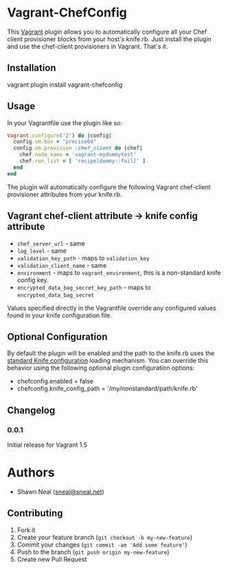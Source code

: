 # Vagrant-ChefConfig

This [Vagrant](http://www.vagrantup.com/) plugin allows you to automatically configure all your Chef client provisioner blocks from your host's knife.rb. Just install the plugin and use the chef-client provisioners in Vagrant. That's it.

## Installation

vagrant plugin install vagrant-chefconfig

## Usage

In your Vagrantfile use the plugin like so:
```ruby
Vagrant.configure('2') do |config|
  config.vm.box = "precise64"
  config.vm.provision :chef_client do |chef|
    chef.node_name = 'vagrant-mydummytest'
    chef.run_list = [ 'recipe[dummy::fail]' ]
  end
end
```

The plugin will automatically configure the following Vagrant chef-client provisioner attributes from your knife.rb.

Vagrant chef-client attribute -> knife config attribute
--------------------------------------------------------
* `chef_server_url` - same
* `log_level` - same
* `validation_key_path` - maps to `validation_key`
* `validation_client_name` - same
* `environment` - maps to `vagrant_environment`, this is a non-standard knife config key.
* `encrypted_data_bag_secret_key_path` - maps to `encrypted_data_bag_secret`

Values specified directly in the Vagrantfile override any configured values found in your knife configuration file.

## Optional Configuration

By default the plugin will be enabled and the path to the knife.rb uses the [standard Knife configuration](http://docs.opscode.com/config_rb_knife.html) loading mechanism. You can override this behavior using the following optional plugin configuration options:

* chefconfig.enabled = false
* chefconfig.knife_config_path = '/my/nonstandard/path/knife.rb'

## Changelog

### 0.0.1

Initial release for Vagrant 1.5

# Authors

* Shawn Neal (<sneal@sneal.net>)

## Contributing

1. Fork it
2. Create your feature branch (`git checkout -b my-new-feature`)
3. Commit your changes (`git commit -am 'Add some feature'`)
4. Push to the branch (`git push origin my-new-feature`)
5. Create new Pull Request
